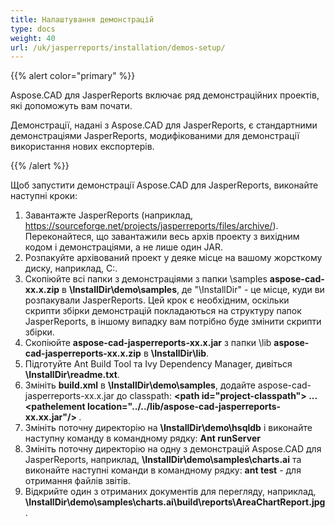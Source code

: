 ```yaml
---
title: Налаштування демонстрацій
type: docs
weight: 40
url: /uk/jasperreports/installation/demos-setup/
---
```


{{% alert color="primary" %}}

Aspose.CAD для JasperReports включає ряд демонстраційних проектів, які допоможуть вам почати.

Демонстрації, надані з Aspose.CAD для JasperReports, є стандартними демонстраціями JasperReports, модифікованими для демонстрації використання нових експортерів.

{{% /alert %}}

Щоб запустити демонстрації Aspose.CAD для JasperReports, виконайте наступні кроки:

1. Завантажте JasperReports (наприклад, https://sourceforge.net/projects/jasperreports/files/archive/). Переконайтеся, що завантажили весь архів проекту з вихідним кодом і демонстраціями, а не лише один JAR.
1. Розпакуйте архівований проект у деяке місце на вашому жорсткому диску, наприклад, C:\.
1. Скопіюйте всі папки з демонстраціями з папки \samples **aspose-cad-xx.x.zip** в **\InstallDir\demo\samples**, де "\InstallDir" - це місце, куди ви розпакували JasperReports. Цей крок є необхідним, оскільки скрипти збірки демонстрацій покладаються на структуру папок JasperReports, в іншому випадку вам потрібно буде змінити скрипти збірки.
1. Скопіюйте **aspose-cad-jasperreports-xx.x.jar** з папки \lib **aspose-cad-jasperreports-xx.x.zip** в **\InstallDir\lib**.
1. Підготуйте Ant Build Tool та Ivy Dependency Manager, дивіться **\InstallDir\readme.txt**.
1. Змініть **build.xml** в **\InstallDir\demo\samples**, додайте aspose-cad-jasperreports-xx.x.jar до classpath:
   **\<path id="project-classpath"> ... \<pathelement location="../../lib/aspose-cad-jasperreports-xx.xx.jar"/> </path>**.
1. Змініть поточну директорію на **\InstallDir\demo\hsqldb** і виконайте наступну команду в командному рядку:
   **Ant runServer**
1. Змініть поточну директорію на одну з демонстрацій Aspose.CAD для JasperReports, наприклад, **\InstallDir\demo\samples\charts.ai** та виконайте наступні команди в командному рядку:
   **ant test** - для отримання файлів звітів.
1. Відкрийте один з отриманих документів для перегляду, наприклад, **\InstallDir\demo\samples\charts.ai\build\reports\AreaChartReport.jpg**.
